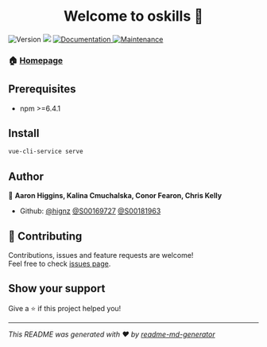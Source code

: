 <h1 align="center">Welcome to oskills 👋</h1>
<p>
  <img alt="Version" src="https://img.shields.io/badge/version-0.1.0-blue.svg?cacheSeconds=2592000" />
  <img src="https://img.shields.io/badge/npm-%3E%3D6.4.1-blue.svg" />
  <a href="https://github.com/hignz/vue-oskills#readme" target="_blank">
    <img alt="Documentation" src="https://img.shields.io/badge/documentation-yes-brightgreen.svg" />
  </a>
  <a href="https://github.com/hignz/vue-oskills/graphs/commit-activity" target="_blank">
    <img alt="Maintenance" src="https://img.shields.io/badge/Maintained%3F-yes-green.svg" />
  </a>
</p>

### 🏠 [Homepage](https://github.com/hignz/vue-oskills)

## Prerequisites

- npm >=6.4.1

## Install

```sh
vue-cli-service serve
```

## Author

👤 **Aaron Higgins, Kalina Cmuchalska, Conor Fearon, Chris Kelly**

* Github: [@hignz](https://github.com/hignz)
[@S00169727](https://github.com/S00169727)
[@S00181963](https://github.com/S00181963)

## 🤝 Contributing

Contributions, issues and feature requests are welcome!<br />Feel free to check [issues page](https://github.com/hignz/vue-oskills/issues).

## Show your support

Give a ⭐️ if this project helped you!

***
_This README was generated with ❤️ by [readme-md-generator](https://github.com/kefranabg/readme-md-generator)_